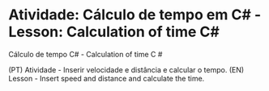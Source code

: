 # Atividade: Cálculo de tempo em C# - Lesson: Calculation of time C#
Cálculo de tempo C#  - Calculation of time C # 

(PT) Atividade - Inserir velocidade e distância e calcular o tempo.
(EN) Lesson - Insert speed and distance and calculate the time.
